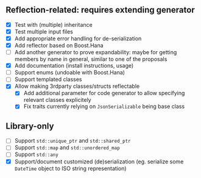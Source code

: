 ## Reflection-related: requires extending generator
- [x] Test with (multiple) inheritance
- [x] Test multiple input files
- [x] Add appropriate error handling for de-serialization
- [x] Add reflector based on Boost.Hana
- [ ] Add another generator to prove expandability: maybe for getting members by name in general, similar to one of the proposals
- [x] Add documentation (install instructions, usage)
- [ ] Support enums (undoable with Boost.Hana)
- [ ] Support templated classes
- [X] Allow making 3rdparty classes/structs reflectable
    - [X] Add additional parameter for code generator to allow specifying relevant classes
          explicitely
    - [X] Fix traits currently relying on `JsonSerializable` being base class

## Library-only
- [ ] Support `std::unique_ptr` and `std::shared_ptr`
- [ ] Support `std::map` and `std::unordered_map`
- [ ] Support `std::any`
- [X] Support/document customized (de)serialization (eg. serialize some `DateTime` object to ISO string representation)

